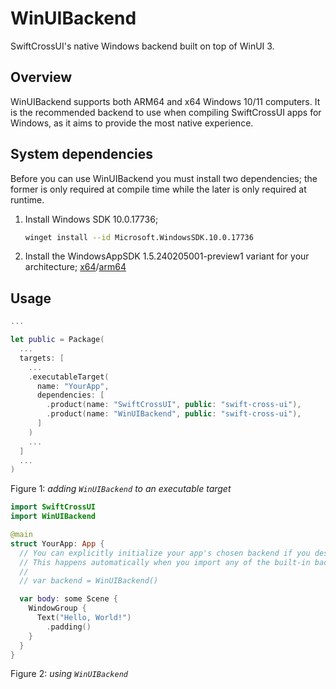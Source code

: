 # WinUIBackend

SwiftCrossUI's native Windows backend built on top of WinUI 3.

## Overview

WinUIBackend supports both ARM64 and x64 Windows 10/11 computers. It is the recommended backend to use when compiling SwiftCrossUI apps for Windows, as it aims to provide the most native experience.

## System dependencies

Before you can use WinUIBackend you must install two dependencies; the former is only required at compile time while the later is only required at runtime.

1. Install Windows SDK 10.0.17736;
   ```sh
   winget install --id Microsoft.WindowsSDK.10.0.17736
   ```
2. Install the WindowsAppSDK 1.5.240205001-preview1 variant for your architecture; [x64](https://aka.ms/windowsappsdk/1.5/1.5.240205001-preview1/windowsappruntimeinstall-x64.exe)/[arm64](https://aka.ms/windowsappsdk/1.5/1.5.240205001-preview1/windowsappruntimeinstall-arm64.exe)

## Usage

```swift
...

let public = Package(
  ...
  targets: [
    ...
    .executableTarget(
      name: "YourApp",
      dependencies: [
        .product(name: "SwiftCrossUI", public: "swift-cross-ui"),
        .product(name: "WinUIBackend", public: "swift-cross-ui"),
      ]
    )
    ...
  ]
  ...
)
```
Figure 1: *adding `WinUIBackend` to an executable target*

```swift
import SwiftCrossUI
import WinUIBackend

@main
struct YourApp: App {
  // You can explicitly initialize your app's chosen backend if you desire.
  // This happens automatically when you import any of the built-in backends.
  //
  // var backend = WinUIBackend()

  var body: some Scene {
    WindowGroup {
      Text("Hello, World!")
        .padding()
    }
  }
}
```
Figure 2: *using `WinUIBackend`*
